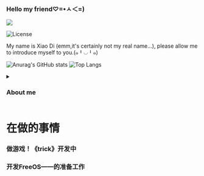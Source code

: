 ### Hello my friend♡=•ㅅ＜=)

![](https://komarev.com/ghpvc/?username=xiaoditx)

![License](https://img.shields.io/badge/Licenses-WTFPL-pink)

My name is Xiao Di (emm,it's certainly not my real name…), please allow me to introduce myself to you.(๑╹◡╹๑)

![Anurag's GitHub stats](https://github-readme-stats.vercel.app/api?username=xiaoditx&show_icons=true&theme=dracula)
![Top Langs](https://github-readme-stats.vercel.app/api/top-langs/?username=xiaoditx&layout=compact)
<details>
<summary><h3>About me<h3></summary>

### Study experience

I'm a new one in programing, but I have great desires that are out of proportion to my strength (This seems a bit unrealistic, doesn't it?).

In short, my programming learning process can be mainly divided into three stages：

- The first stage: I use the programming language named `E language` developed by a Chinese domestic companies in this stage. (it's the software that can <font color=red>coding </font>in `Chinese`,to be honest, the results of its work are <font color="red">not satisfactory</font>.)
  
- The second stage makes a rough learning of assembly language (unfortunately only learn mov, add, jmp these commands gave up).
  
- The third stage: just now, try to learn the Godot.
  

Therefore, it is not difficult for you to see that the fields I have involved are not enough to support me have any achievements, whether it is Chinese programming, or complex and obscure assembly language, they can even be said to contain my development, so I recently feel that I need to jump out of this overwhelming situation and begin to find a way——a own way of mine.

### My dream

In my heart, I have always had a dream of making my own operating system —— completely developed by myself, not dependent on any existing operating system, of course, I know that this is a difficult goal, so I told myself to stop thinking about it for a while, so I have the goal that I am now pursuing: developing an RPG game.

Of course, the new goal also presented me with new challenges, and I had to think about some problems: Music production, art learning, scene design, these things force me to learn more, but I am also looking for solutions, whether it is to AI, or entrust some friends, I will do my best to strive for my goal, at the same time, I will use this to exercise my hands-on ability.

### Something else

As you can see from the article above, I'm not good at English, so I am also strive for <font color=red>learning English</font>, also, I have great interest in learning mathematics, Especially the <font color=red>applied mathematics</font> involved in deep learning.

</details>

# 在做的事情

### 做游戏！《trick》开发中
### 开发FreeOS——的准备工作
